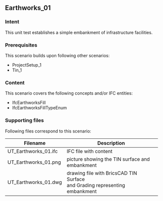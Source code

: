 
## Earthworks\_01

### Intent

This unit test establishes a simple embankment of infrastructure facilities.

### Prerequisites

This scenario builds upon following other scenarios:
- ProjectSetup_1
- Tin_1

### Content

This scenario covers the following concepts and/or IFC entities:
- IfcEarthworksFill
- IfcEarthworksFillTypeEnum

### Supporting files

Following files correspond to this scenario:

| Filename             | Description                                                  |
| -------------------- | ------------------------------------------------------------ |
| UT_Earthworks_01.ifc | IFC file with content                                        |
| UT_Earthworks_01.png | picture showing the TIN surface and embankment               |
| UT_Earthworks_01.dwg | drawing file with BricsCAD TIN Surface<br />and Grading representing embankment |
